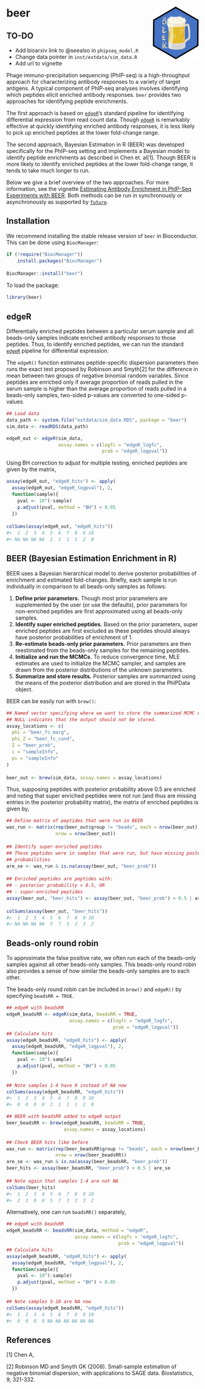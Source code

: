 
<!-- README.md is generated from README.Rmd. Please edit that file -->

# beer <img src='man/figures/logo.png' align="right" height="138" />

<!-- badges: start -->
<!-- badges: end -->

## TO-DO

-   Add bioarxiv link to @seealso in `phipseq_model.R`
-   Change data pointer in `inst/extdata/sim_data.R`
-   Add url to vignette

Phage immuno-precipitation sequencing (PhIP-seq) is a high-throughput
approach for characterizing antibody responses to a variety of target
antigens. A typical component of PhIP-seq analyses involves identifying
which peptides elicit enriched antibody responses. `beer` provides two
approaches for identifying peptide enrichments.

The first approach is based on
[`edgeR`](https://bioconductor.org/packages/release/bioc/html/edgeR.html)’s
standard pipeline for identifying differential expression from read
count data. Though
[`edgeR`](https://bioconductor.org/packages/release/bioc/html/edgeR.html)
is remarkably effective at quickly identifying enriched antibody
responses, it is less likely to pick up enriched peptides at the lower
fold-change range.

The second approach, Bayesian Estimation in R (BEER) was developed
specifically for the PhIP-seq setting and implements a Bayesian model to
identify peptide enrichments as described in Chen et. al[1]. Though BEER
is more likely to identify enriched peptides at the lower fold-change
range, it tends to take much longer to run.

Below we give a brief overview of the two approaches. For more
information, see the vignette [Estimating Antibody Enrichment in
PhIP-Seq Experiments with BEER](addurl). Both methods can be run in
synchronously or asynchronously as supported by
[`future`](https://cran.r-project.org/web/packages/future/index.html).

## Installation

We recommend installing the stable release version of `beer` in
Bioconductor. This can be done using `BiocManager`:

``` r
if (!require("BiocManager"))
    install.packages("BiocManager")
    
BiocManager::install("beer")
```

To load the package:

``` r
library(beer)
```

## edgeR

Differentially enriched peptides between a particular serum sample and
all beads-only samples indicate enriched antibody responses to those
peptides. Thus, to identify enriched peptides, we can run the standard
[`edgeR`](https://bioconductor.org/packages/release/bioc/html/edgeR.html)
pipeline for differential expression.

The `edgeR()` function estimates peptide-specific dispersion parameters
then runs the exact test proposed by Robinson and Smyth[2] for the
difference in mean between two groups of negative binomial random
variables. Since peptides are enriched only if average proportion of
reads pulled in the serum sample is higher than the average proportion
of reads pulled in a beads-only samples, two-sided p-values are
converted to one-sided p-values.

``` r
## Load data
data_path <- system.file("extdata/sim_data.RDS", package = "beer")
sim_data <- readRDS(data_path)
```

``` r
edgeR_out <- edgeR(sim_data, 
                   assay.names = c(logfc = "edgeR_logfc", 
                                   prob = "edgeR_logpval"))
```

Using BH correction to adjust for multiple testing, enriched peptides
are given by the matrix,

``` r
assay(edgeR_out, "edgeR_hits") <- apply(
  assay(edgeR_out, "edgeR_logpval"), 2, 
  function(sample){
    pval <- 10^(-sample)
    p.adjust(pval, method = "BH") < 0.05
  })

colSums(assay(edgeR_out, "edgeR_hits"))
#>  1  2  3  4  5  6  7  8  9 10 
#> NA NA NA NA  2  1  1  1  2  0
```

## BEER (Bayesian Estimation Enrichment in R)

BEER uses a Bayesian hierarchical model to derive posterior
probabilities of enrichment and estimated fold-changes. Briefly, each
sample is run individually in comparison to all beads-only samples as
follows:

1.  **Define prior parameters.** Though most prior parameters are
    supplemented by the user (or use the defaults), prior parameters for
    non-enriched peptides are first approximated using all beads-only
    samples.
2.  **Identify super enriched peptides.** Based on the prior parameters,
    super enriched peptides are first excluded as these peptides should
    always have posterior probabilities of enrichment of 1.
3.  **Re-estimate beads-only prior parameters.** Prior parameters are
    then reestimated from the beads-only samples for the remaining
    peptides.
4.  **Initialize and run the MCMCs.** To reduce convergence time, MLE
    estimates are used to initialize the MCMC sampler, and samples are
    drawn from the posterior distributions of the unknown parameters.
5.  **Summarize and store results.** Posterior samples are summarized
    using the means of the posterior distribution and are stored in the
    PhIPData object.

BEER can be easily run with `brew()`:

``` r
## Named vector specifying where we want to store the summarized MCMC output
## NULL indicates that the output should not be stored.
assay_locations <- c(
  phi = "beer_fc_marg", 
  phi_Z = "beer_fc_cond", 
  Z = "beer_prob", 
  c = "sampleInfo", 
  pi = "sampleInfo"
)

beer_out <- brew(sim_data, assay.names = assay_locations)
```

Thus, supposing peptides with posterior probability above 0.5 are
enriched and noting that super enriched peptides were not run (and thus
are missing entries in the posterior probability matrix), the matrix of
enriched peptides is given by,

``` r
## Define matrix of peptides that were run in BEER
was_run <- matrix(rep(beer_out$group != "beads", each = nrow(beer_out)), 
                  nrow = nrow(beer_out))

## Identify super-enriched peptides
## These peptides were in samples that were run, but have missing posterior 
## probabilities
are_se <- was_run & is.na(assay(beer_out, "beer_prob"))

## Enriched peptides are peptides with:
## - posterior probability > 0.5, OR
## - super-enriched peptides
assay(beer_out, "beer_hits") <- assay(beer_out, "beer_prob") > 0.5 | are_se

colSums(assay(beer_out, "beer_hits"))
#>  1  2  3  4  5  6  7  8  9 10 
#> NA NA NA NA  5  7  3  3  3  2
```

## Beads-only round robin

To approximate the false positive rate, we often run each of the
beads-only samples against all other beads-only samples. This beads-only
round robin also provides a sense of how similar the beads-only samples
are to each other.

The beads-only round robin can be included in `brew()` and `edgeR()` by
specifying `beadsRR = TRUE`.

``` r
## edgeR with beadsRR
edgeR_beadsRR <- edgeR(sim_data, beadsRR = TRUE, 
                       assay.names = c(logfc = "edgeR_logfc", 
                                       prob = "edgeR_logpval"))
## Calculate hits
assay(edgeR_beadsRR, "edgeR_hits") <- apply(
  assay(edgeR_beadsRR, "edgeR_logpval"), 2, 
  function(sample){
    pval <- 10^(-sample)
    p.adjust(pval, method = "BH") < 0.05
  })

## Note samples 1-4 have 0 instead of NA now
colSums(assay(edgeR_beadsRR, "edgeR_hits"))
#>  1  2  3  4  5  6  7  8  9 10 
#>  0  0  0  0  2  1  1  1  2  0
```

``` r
## BEER with beadsRR added to edgeR output
beer_beadsRR <- brew(edgeR_beadsRR, beadsRR = TRUE, 
                     assay.names = assay_locations)

## Check BEER hits like before
was_run <- matrix(rep(beer_beadsRR$group != "beads", each = nrow(beer_beadsRR)), 
                  nrow = nrow(beer_beadsRR))
are_se <- was_run & is.na(assay(beer_beadsRR, "beer_prob"))
beer_hits <- assay(beer_beadsRR, "beer_prob") > 0.5 | are_se

## Note again that samples 1-4 are not NA 
colSums(beer_hits)
#>  1  2  3  4  5  6  7  8  9 10 
#>  2  3  0  0  5  7  3  3  3  2
```

Alternatively, one can run `beadsRR()` separately,

``` r
## edgeR with beadsRR
edgeR_beadsRR <- beadsRR(sim_data, method = "edgeR", 
                         assay.names = c(logfc = "edgeR_logfc", 
                                         prob = "edgeR_logpval"))
## Calculate hits
assay(edgeR_beadsRR, "edgeR_hits") <- apply(
  assay(edgeR_beadsRR, "edgeR_logpval"), 2, 
  function(sample){
    pval <- 10^(-sample)
    p.adjust(pval, method = "BH") < 0.05
  })

## Note samples 5-10 are NA now
colSums(assay(edgeR_beadsRR, "edgeR_hits"))
#>  1  2  3  4  5  6  7  8  9 10 
#>  0  0  0  0 NA NA NA NA NA NA
```

## References

[1] Chen A,

[2] Robinson MD and Smyth GK (2008). Small-sample estimation of negative
binomial dispersion, with applications to SAGE data. Biostatistics, 9,
321-332.
